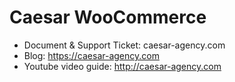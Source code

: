 # Caesar WooCommerce
- Document & Support Ticket: caesar-agency.com
- Blog: https://caesar-agency.com
- Youtube video guide: http://caesar-agency.com


